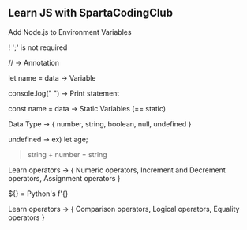 Learn JS with SpartaCodingClub
---

Add Node.js to Environment Variables

! ';' is not required 

// -> Annotation

let name = data -> Variable

console.log(" ") -> Print statement

const name = data -> Static Variables (== static)

Data Type -> { number, string, boolean, null, undefined }

undefined -> ex) let age;

> string + number = string


Learn operators -> { Numeric operators, Increment and Decrement operators, Assignment operators }

${} = Python's f'{}

Learn operators -> { Comparison operators, Logical operators, Equality operators }